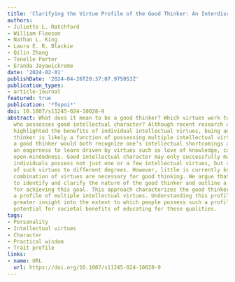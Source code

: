 ```yaml
---
title: 'Clarifying the Virtue Profile of the Good Thinker: An Interdisciplinary Approach'
authors:
- Juliette L. Ratchford
- William Fleeson
- Nathan L. King
- Laura E. R. Blackie
- Qilin Zhang
- Tenelle Porter
- Eranda Jayawickreme
date: '2024-02-01'
publishDate: '2024-04-26T20:37:07.975053Z'
publication_types:
- article-journal
featured: true
publication: '*Topoi*'
doi: 10.1007/s11245-024-10028-9
abstract: What does it mean to be a good thinker? Which virtues work together in someone
  who possesses good intellectual character? Although recent research on virtues has
  highlighted the benefits of individual intellectual virtues, being an excellent
  thinker is likely a function of possessing multiple intellectual virtues. Specifically,
  a good thinker would both recognize one’s intellectual shortcomings and possess
  an eagerness to learn driven by virtues such as love of knowledge, curiosity, and
  open-mindedness. Good intellectual character may only successfully manifest when
  individuals possess not just one or a few intellectual virtues, but a larger set
  of such virtues to different degrees. However, little is currently known about what
  combination of virtues are necessary for good thinking. We argue that it is important
  to identify and clarify the nature of the good thinker and outline a profile methodology
  for achieving this goal. This approach characterizes the good thinker in terms of
  a profile of multiple intellectual virtues. Understanding this profile can allow
  greater insight into the extent to which people possess such a profile, and the
  potential for societal benefits of educating for these qualities.
tags:
- Personality
- Intellectual virtues
- Character
- Practical wisdom
- Trait profile
links:
- name: URL
  url: https://doi.org/10.1007/s11245-024-10028-9
---
```

